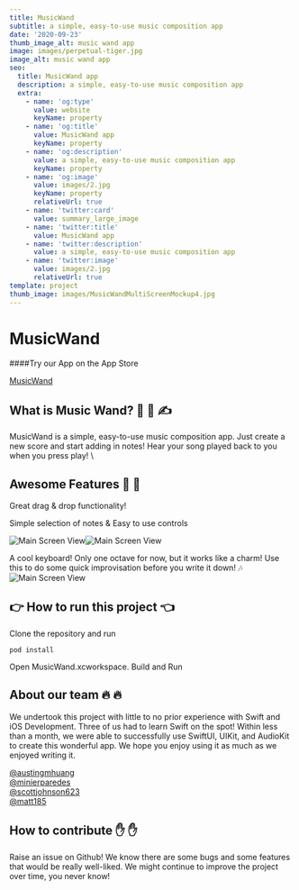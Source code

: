 ```yaml
---
title: MusicWand
subtitle: a simple, easy-to-use music composition app
date: '2020-09-23'
thumb_image_alt: music wand app
image: images/perpetual-tiger.jpg
image_alt: music wand app
seo:
  title: MusicWand app
  description: a simple, easy-to-use music composition app
  extra:
    - name: 'og:type'
      value: website
      keyName: property
    - name: 'og:title'
      value: MusicWand app
      keyName: property
    - name: 'og:description'
      value: a simple, easy-to-use music composition app
      keyName: property
    - name: 'og:image'
      value: images/2.jpg
      keyName: property
      relativeUrl: true
    - name: 'twitter:card'
      value: summary_large_image
    - name: 'twitter:title'
      value: MusicWand app
    - name: 'twitter:description'
      value: a simple, easy-to-use music composition app
    - name: 'twitter:image'
      value: images/2.jpg
      relativeUrl: true
template: project
thumb_image: images/MusicWandMultiScreenMockup4.jpg
---
```


# MusicWand

####Try our App on the App Store

[MusicWand](https://apps.apple.com/jp/app/musicwandapp/id1531619542?l=en)


## What is Music Wand? :musical_score: :mage: :writing_hand:
MusicWand is a simple, easy-to-use music composition app. Just create a new score and start adding in notes! Hear your song played back to you when you press play! \

## Awesome Features :musical_keyboard: :musical_score:
Great drag & drop functionality!

Simple selection of notes & Easy to use controls

![Main Screen View](https://github.com/MusicMens/MusicWandPog/blob/master/Demo/Main%20Screen.gif)![Main Screen View](https://github.com/MusicMens/MusicWandPog/blob/master/Demo/drag_and_drop.gif)

A cool keyboard! Only one octave for now, but it works like a charm! Use this to do some quick improvisation before you write it down! :notes: 
![Main Screen View](https://github.com/MusicMens/MusicWandPog/blob/master/Demo/piano_keyboard.gif)

## :point_right: How to run this project :point_left:

Clone the repository and run
```
pod install
```
Open MusicWand.xcworkspace. Build and Run 
## About our team :fire: :fire:

We undertook this project with little to no prior experience with Swift and iOS Development. Three of us had to learn Swift on the spot! Within less than a month, we were able to successfully use SwiftUI, UIKit, and AudioKit to create this wonderful app. We hope you enjoy using it as much as we enjoyed writing it. 

[@austingmhuang](https://github.com/austingmhuang) \
[@minierparedes](http://github.com/minierparedes/) \
[@scottjohnson623](https://github.com/scottjohnson623) \
[@matt185](https://github.com/matt185)

## How to contribute :raised_hand: :raised_hand:

Raise an issue on Github! We know there are some bugs and some features that would be really well-liked. We might continue to improve the project over time, you never know!
